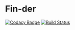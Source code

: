 # Fin-der

[![Codacy Badge](https://app.codacy.com/project/badge/Grade/1c9814eea2e440fab2adbf1a854b41ea)](https://www.codacy.com?utm_source=github.com&amp;utm_medium=referral&amp;utm_content=LiCody/Fin-der&amp;utm_campaign=Badge_Grade)
[![Build Status](https://travis-ci.com/LiCody/Fin-der.svg?token=9xq1xY5gi9YnxcFQ2jFs&branch=main)](https://travis-ci.com/LiCody/Fin-der)
